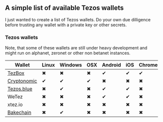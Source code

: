 ## A simple list of available Tezos wallets

I just wanted to create a list of Tezos wallets. Do your own due dilligence before trusting any wallet with a private key or other secrets.


### Tezos wallets

Note, that some of these wallets are still under heavy development and might run on alphanet, zeronet or other non betanet instances.

Wallet | Linux | Windows | OSX | Android | iOS | Chrome | Web |
------------ | ------------ | ------------- | ------------ |------------ |------------ |------------ |------------ |
[TezBox](https://tezbox.github.io/)|✖|✖|✖|✔|✔|✔|✖|
[Cryptonomic](https://github.com/Cryptonomic/Tezos-Wallet)|✔|✔|✔|✖|✖|✖|✖|
[Tezos.blue](https://tezos.blue/)|✖|✔|✖|✔|✔|✖|✖|
WeTez|✖|✖|✖|✔|✔|✖|✖|
xtez.io |✖|✖|✖|✖|✖|✖|✔|
[Bakechain](https://bakechain.github.io/)|✖|✔|✖|✖|✖|✖||

